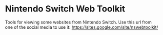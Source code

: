 # Nintendo Switch Web Toolkit

Tools for viewing some websites from Nintendo Switch. Use this url from one of the social media to use it: https://sites.google.com/site/nswebtoolkit/
